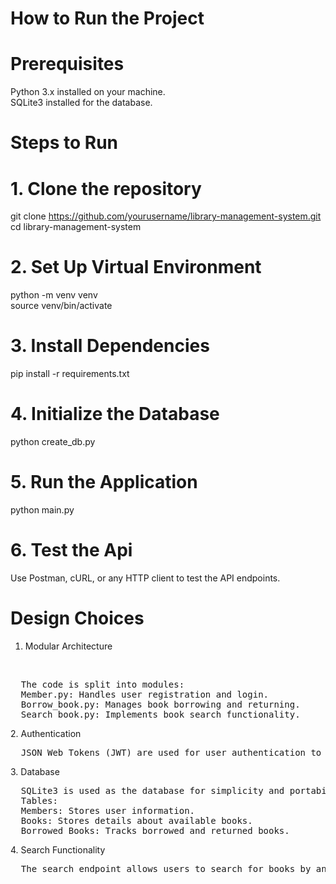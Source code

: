 # How to Run the Project
# Prerequisites
Python 3.x installed on your machine.
<br>
SQLite3 installed for the database.
<br>
# Steps to Run
# 1. Clone the repository
git clone https://github.com/yourusername/library-management-system.git
<br>
cd library-management-system
<br>
# 2. Set Up Virtual Environment
python -m venv venv
<br>
source venv/bin/activate
# 3. Install Dependencies
pip install -r requirements.txt

# 4. Initialize the Database
python create_db.py

# 5. Run the Application
python main.py

# 6. Test the Api
Use Postman, cURL, or any HTTP client to test the API endpoints.

# Design Choices
1. Modular Architecture
<br>
<pre>
  The code is split into modules:
  Member.py: Handles user registration and login. 
  Borrow_book.py: Manages book borrowing and returning. 
  Search_book.py: Implements book search functionality. 
</pre>
2. Authentication
<br>
<pre>
  JSON Web Tokens (JWT) are used for user authentication to ensure secure access to API endpoints.
</pre>
3. Database
<br>
<pre>
  SQLite3 is used as the database for simplicity and portability.
  Tables:
  Members: Stores user information.
  Books: Stores details about available books.
  Borrowed_Books: Tracks borrowed and returned books.
</pre>
4. Search Functionality
<br>
<pre>
  The search endpoint allows users to search for books by any detail (e.g., title, author).
</pre>



